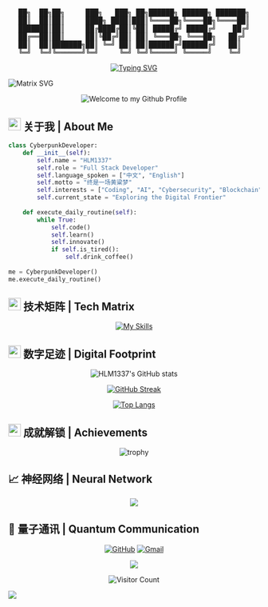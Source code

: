 # <div align="center">

<div align="center">
<pre>
██╗  ██╗██╗     ███╗   ███╗ ██╗██████╗ ██████╗ ███████╗
██║  ██║██║     ████╗ ████║███║╚════██╗╚════██╗╚════██║
███████║██║     ██╔████╔██║╚██║ █████╔╝ █████╔╝    ██╔╝
██╔══██║██║     ██║╚██╔╝██║ ██║ ╚═══██╗ ╚═══██╗   ██╔╝ 
██║  ██║███████╗██║ ╚═╝ ██║ ██║██████╔╝██████╔╝   ██║  
╚═╝  ╚═╝╚══════╝╚═╝     ╚═╝ ╚═╝╚═════╝ ╚═════╝    ╚═╝  
</pre>
</div>

<div align="center">

[![Typing SVG](https://readme-typing-svg.demolab.com?font=Fira+Code&size=25&pause=1000&color=2F90F7&center=true&vCenter=true&width=600&lines=Welcome+to+HLM1337's+Cyberpunk+World+%F0%9F%8C%8C;Full+Stack+Developer+%F0%9F%91%A8%E2%80%8D%F0%9F%92%BB;Exploring+the+Digital+Frontier+%F0%9F%8C%90;%E7%BB%88%E6%98%AF%E4%B8%80%E5%9C%BA%E9%BB%84%E7%B2%B1%E6%A2%A6+%F0%9F%8C%8E)](https://git.io/typing-svg)

</div>

![Matrix SVG](https://raw.githubusercontent.com/rodrigograca31/rodrigograca31/master/matrix.svg)

<div align="center">
  <img src="https://github.com/BrunnerLivio/brunnerlivio/blob/master/images/welcome.png?raw=true" style="max-width: 100%;" alt="Welcome to my Github Profile" />
</div>

## <img src="https://media2.giphy.com/media/QssGEmpkyEOhBCb7e1/giphy.gif?cid=ecf05e47a0n3gi1bfqntqmob8g9aid1oyj2wr3ds3mg700bl&rid=giphy.gif" width="25"> 关于我 | About Me 

```python
class CyberpunkDeveloper:
    def __init__(self):
        self.name = "HLM1337"
        self.role = "Full Stack Developer"
        self.language_spoken = ["中文", "English"]
        self.motto = "终是一场黄粱梦"
        self.interests = ["Coding", "AI", "Cybersecurity", "Blockchain"]
        self.current_state = "Exploring the Digital Frontier"
        
    def execute_daily_routine(self):
        while True:
            self.code()
            self.learn()
            self.innovate()
            if self.is_tired():
                self.drink_coffee()
                
me = CyberpunkDeveloper()
me.execute_daily_routine()
```

## <img src="https://media.giphy.com/media/iY8CRBdQXODJSCERIr/giphy.gif" width="25"> 技术矩阵 | Tech Matrix
<div align="center">

[![My Skills](https://skillicons.dev/icons?i=python,js,ts,react,vue,nodejs,docker,kubernetes,git,vscode,linux,aws&theme=dark)](https://skillicons.dev)

</div>

## <img src="https://media.giphy.com/media/j2pOGeGYKe2xCCKwfi/giphy.gif" width="25"> 数字足迹 | Digital Footprint
<div align="center">
  
![HLM1337's GitHub stats](https://github-readme-stats.vercel.app/api?username=HLM1337&show_icons=true&theme=cyberpunk)

[![GitHub Streak](https://github-readme-streak-stats.herokuapp.com/?user=HLM1337&theme=cyberpunk)](https://git.io/streak-stats)

[![Top Langs](https://github-readme-stats.vercel.app/api/top-langs/?username=HLM1337&layout=compact&theme=cyberpunk)](https://github.com/anuraghazra/github-readme-stats)

</div>

## <img src="https://media.giphy.com/media/W5eoZHPpUx9sapR0eu/giphy.gif" width="25"> 成就解锁 | Achievements
<div align="center">
  
![trophy](https://github-profile-trophy.vercel.app/?username=HLM1337&theme=onestar&no-frame=true&column=7)

</div>

## 📈 神经网络 | Neural Network
<div align="center">
  
![](https://github-readme-activity-graph.vercel.app/graph?username=HLM1337&theme=synthwave-84)

</div>

## 🤝 量子通讯 | Quantum Communication
<div align="center">
  
[![GitHub](https://img.shields.io/badge/-GITHUB-000000?style=for-the-badge&logo=github&logoColor=FF00FF)](https://github.com/HLM1337)
[![Gmail](https://img.shields.io/badge/-GMAIL-FF00FF?style=for-the-badge&logo=gmail&logoColor=white)](mailto:djh130617@gmail.com)

<img src="https://raw.githubusercontent.com/Trilokia/Trilokia/379277808c61ef204768a61bbc5d25bc7798ccf1/bottom_header.svg" />

![Visitor Count](https://profile-counter.glitch.me/HLM1337/count.svg)

</div>

![](https://raw.githubusercontent.com/Sutil/Sutil/2b2fad3bf54522bb30c8c170591fc68ff51b69e6/github-contribution-grid-snake2.svg) 
